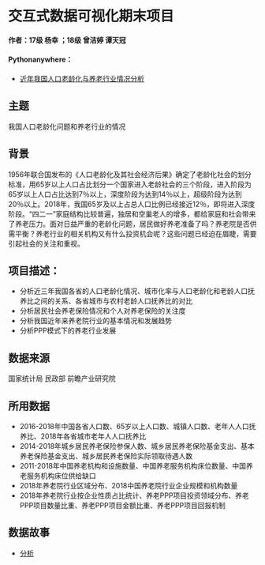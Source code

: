 # 交互式数据可视化期末项目
#### 作者：17级 杨幸 ；18级 曾洁婷 谭天冠
#### Pythonanywhere：
- [近年我国人口老龄化与养老行业情况分析](http://yueng.pythonanywhere.com/)

## 主题
我国人口老龄化问题和养老行业的情况

## 背景
1956年联合国发布的《人口老龄化及其社会经济后果》确定了老龄化社会的划分标准，用65岁以上人口占比划分一个国家进入老龄社会的三个阶段，进入阶段为65岁以上人口占比达到7％以上，深度阶段为达到14％以上，超级阶段为达到20％以上。2018年，我国65岁及以上占总人口比例已经接近12％，即将进入深度阶段。“四二一”家庭结构比较普遍，独居和空巢老人的增多，都给家庭和社会带来了养老压力。面对日益严重的老龄化问题，居民做好养老准备了吗？养老院是否供需平衡？养老行业的相关机构又有什么投资机会呢？这些问题已经迫在眉睫，需要引起社会的关注和重视。

## 项目描述：
- 分析近三年我国各省的人口老龄化情况、城市化率与人口老龄化和老龄人口抚养比之间的关系、各省城市与农村老龄人口抚养比的对比
- 分析居民社会养老保险情况和个人对养老保险的关注度
- 分析我国近年来养老院行业的基本情况和发展趋势
- 分析PPP模式下的养老行业发展

## 数据来源
国家统计局 民政部 前瞻产业研究院

## 所用数据
- 2016-2018年中国各省人口数、65岁以上人口数、城镇人口数、老年人人口抚养比、2018年各省城市老年人人口抚养比 
- 2014-2018年城乡居民养老保险参保人数、城乡居民养老保险基金支出、基本养老保险基金支出、城乡居民养老保险实际领取待遇人数 
- 2011-2018年中国养老机构和设施数量、中国养老服务机构床位数量、中国养老服务机构床位供给缺口
- 2018年养老院行业区域分布、2018中国养老院行业企业规模和机构数量 
- 2018年养老院行业按企业性质占比统计、养老PPP项目投资领域分布、养老PPP项目数量比重、养老PPP项目金额比重、养老PPP项目回报机制

## 数据故事
- [分析](http://yueng.pythonanywhere.com/STORY)

